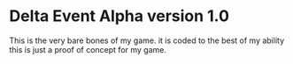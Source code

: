 # Delta Event Alpha version 1.0

This is the very bare bones of my game. it is coded to the best of my ability this is just a proof of concept for my game. 
